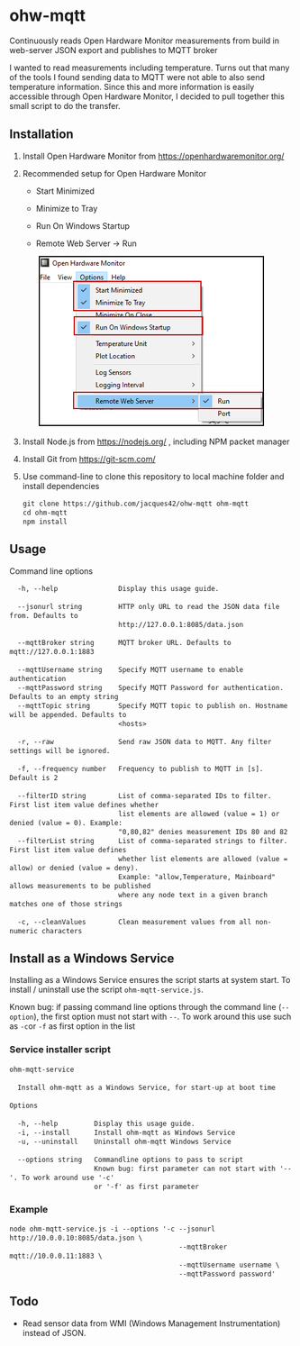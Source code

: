 # ohw-mqtt

Continuously reads Open Hardware Monitor measurements from build in web-server JSON export and publishes to MQTT broker

I wanted to read measurements including temperature. Turns out that many of the tools I found sending data to MQTT were not able to also send temperature information. Since this and more information is easily accessible through Open Hardware Monitor, I decided to pull together this small script to do the transfer.

## Installation

1. Install Open Hardware Monitor from https://openhardwaremonitor.org/
2. Recommended setup for Open Hardware Monitor
   * Start Minimized
   * Minimize to Tray
   * Run On Windows Startup
   * Remote Web Server -> Run

        ![Settings](.github/ohmsetup.png)


3. Install Node.js from https://nodejs.org/ , including NPM packet manager
4. Install Git from https://git-scm.com/ 

4. Use command-line to clone this repository to local machine folder and install dependencies
    ```
    git clone https://github.com/jacques42/ohw-mqtt ohm-mqtt
    cd ohm-mqtt
    npm install
    ```
    
## Usage

Command line options
```
  -h, --help               Display this usage guide.

  --jsonurl string         HTTP only URL to read the JSON data file from. Defaults to
                           http://127.0.0.1:8085/data.json

  --mqttBroker string      MQTT broker URL. Defaults to mqtt://127.0.0.1:1883

  --mqttUsername string    Specify MQTT username to enable authentication
  --mqttPassword string    Specify MQTT Password for authentication. Defaults to an empty string
  --mqttTopic string       Specify MQTT topic to publish on. Hostname will be appended. Defaults to
                           <hosts>

  -r, --raw                Send raw JSON data to MQTT. Any filter settings will be ignored.

  -f, --frequency number   Frequency to publish to MQTT in [s]. Default is 2

  --filterID string        List of comma-separated IDs to filter. First list item value defines whether
                           list elements are allowed (value = 1) or denied (value = 0). Example:
                           "0,80,82" denies measurement IDs 80 and 82
  --filterList string      List of comma-separated strings to filter. First list item value defines
                           whether list elements are allowed (value = allow) or denied (value = deny).
                           Example: "allow,Temperature, Mainboard" allows measurements to be published
                           where any node text in a given branch matches one of those strings

  -c, --cleanValues        Clean measurement values from all non-numeric characters
```

## Install as a Windows Service

Installing as a Windows Service ensures the script starts at system start. To install / uninstall use the script `ohm-mqtt-service.js`.

Known bug: if passing command line options through the command line (`--option`), the first option must not start with `--`. To work around this use such as `-c`or `-f` as first option in the list

### Service installer script
```
ohm-mqtt-service

  Install ohm-mqtt as a Windows Service, for start-up at boot time

Options

  -h, --help         Display this usage guide.
  -i, --install      Install ohm-mqtt as Windows Service
  -u, --uninstall    Uninstall ohm-mqtt Windows Service

  --options string   Commandline options to pass to script
                     Known bug: first parameter can not start with '--'. To work around use '-c'
                     or '-f' as first parameter
```

### Example
```
node ohm-mqtt-service.js -i --options '-c --jsonurl http://10.0.0.10:8085/data.json \
                                          --mqttBroker mqtt://10.0.0.11:1883 \
                                          --mqttUsername username \
                                          --mqttPassword password'
```

## Todo
* Read sensor data from WMI (Windows Management Instrumentation) instead of JSON. 